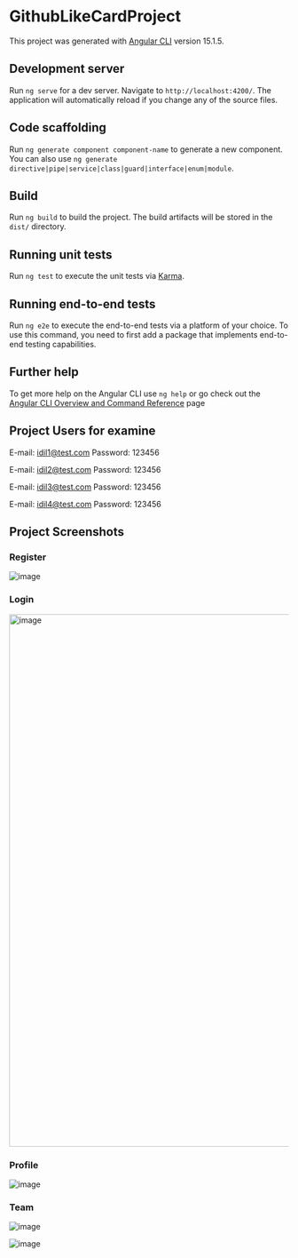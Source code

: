 # GithubLikeCardProject

This project was generated with [Angular CLI](https://github.com/angular/angular-cli) version 15.1.5.

## Development server

Run `ng serve` for a dev server. Navigate to `http://localhost:4200/`. The application will automatically reload if you change any of the source files.

## Code scaffolding

Run `ng generate component component-name` to generate a new component. You can also use `ng generate directive|pipe|service|class|guard|interface|enum|module`.

## Build

Run `ng build` to build the project. The build artifacts will be stored in the `dist/` directory.

## Running unit tests

Run `ng test` to execute the unit tests via [Karma](https://karma-runner.github.io).

## Running end-to-end tests

Run `ng e2e` to execute the end-to-end tests via a platform of your choice. To use this command, you need to first add a package that implements end-to-end testing capabilities.

## Further help

To get more help on the Angular CLI use `ng help` or go check out the [Angular CLI Overview and Command Reference](https://angular.io/cli) page

## Project Users for examine 

E-mail: idil1@test.com
Password: 123456

E-mail: idil2@test.com
Password: 123456

E-mail: idil3@test.com
Password: 123456

E-mail: idil4@test.com
Password: 123456

## Project Screenshots 

### Register 

![image](https://github.com/idilsakinci/github-like-card-project/assets/76444215/407b3f24-17b1-4c26-b658-ca321cf83556)

### Login

<img width="959" alt="image" src="https://github.com/idilsakinci/github-like-card-project/assets/76444215/86f481a3-946f-40a6-b1eb-830d6cc92a3a">

### Profile

![image](https://github.com/idilsakinci/github-like-card-project/assets/76444215/08dd85e5-cbb2-47e0-aefa-6f7cc011e3e9)

### Team

![image](https://github.com/idilsakinci/github-like-card-project/assets/76444215/42aef578-350d-4063-a5f5-1de68c657eb8)

![image](https://github.com/idilsakinci/github-like-card-project/assets/76444215/940f9e13-63e0-481c-9035-0cd0586aefc3)


